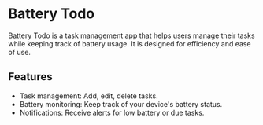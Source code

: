 # Battery Todo

Battery Todo is a task management app that helps users manage their tasks while keeping track of battery usage. It is designed for efficiency and ease of use.

## Features

- Task management: Add, edit, delete tasks.
- Battery monitoring: Keep track of your device's battery status.
- Notifications: Receive alerts for low battery or due tasks.
